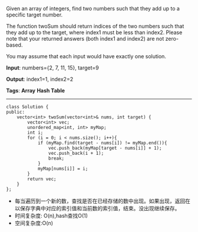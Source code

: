 Given an array of integers, find two numbers such that they add up to a specific target number.

The function twoSum should return indices of the two numbers such that they add up to the target, where index1 must be less than index2. Please note that your returned answers (both index1 and index2) are not zero-based.

You may assume that each input would have exactly one solution.

**Input**: numbers={2, 7, 11, 15}, target=9

**Output**: index1=1, index2=2

**Tags**: **Array** **Hash Table**


----------
    class Solution {
    public:
    	vector<int> twoSum(vector<int>& nums, int target) {
       		vector<int> vec;
    		unordered_map<int, int> myMap;
    		int i;
    		for (i = 0; i < nums.size(); i++){
    			if (myMap.find(target - nums[i]) != myMap.end()){
    				vec.push_back(myMap[target - nums[i]] + 1);
    				vec.push_back(i + 1);
    				break;
    			}
    			myMap[nums[i]] = i;
    		}
    		return vec;
    	}
    };

* 每当遍历到一个新的数，查找是否在已经存储的数中出现。如果出现，返回在以保存字典中对应的索引值和当前数的索引值，结束。没出现继续保存。
* 时间复杂度: O(n),hash查找O(1)
* 空间复杂度:O(n)
